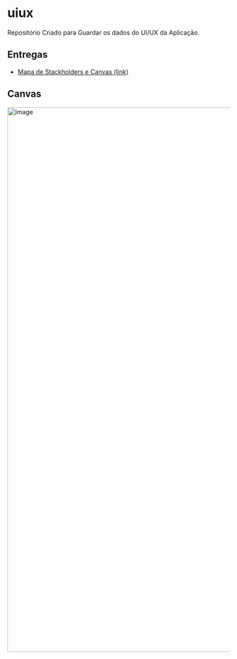# uiux
Repositório Criado para Guardar os dados do UI/UX da Aplicação.

## Entregas
  - [Mapa de Stackholders e Canvas (link)](https://lucid.app/lucidspark/9c8d9346-d7de-4080-98f2-3b3bf71223e6/edit?invitationId=inv_7d19a442-7f0a-4101-8b1e-fcd79e549bd5#)


## Canvas
<img width="1235" alt="image" src="https://user-images.githubusercontent.com/86326726/205190943-8b235271-5369-4ca1-928f-5d537f4f1309.png">

